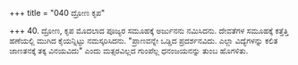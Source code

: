 +++
title = "040 ದ್ರೋಣ ಕೃಪ"

+++
40. ದ್ರೋಣ, ಕೃಪ ಮೊದಲಾದ ಪೂಜ್ಯರ ಸಮೂಹಕ್ಕೆ ಅರ್ಜುನನು ನಮಿಸಿದನು. ದೇವತೆಗಳ ಸಮೂಹಕ್ಕೆ ಕತ್ತೆತ್ತಿ ಹಣೆಯಲ್ಲಿ ಮುಗಿದ ಕೈಯನ್ನಿಟ್ಟು ನಮಸ್ಕರಿಸಿದನು. "ಪ್ರಾಣವನ್ನೇ ಒಡ್ಡಿದ ಪ್ರದರ್ಶನವಿದು. ಎಲ್ಲಾ ವಿದ್ಯೆಗಳನ್ನು ಕಲಿತ ಜಾಣತನಕ್ಕೆ ತಕ್ಕ ವಿನಯವಿದು" ಎಂದು ಮತ್ಸರವಿಲ್ಲದ ಗುಂಪೆಲ್ಲ ಧನಂಜಯನನ್ನು ತುಂಬ ಹೊಗಳಿತು.